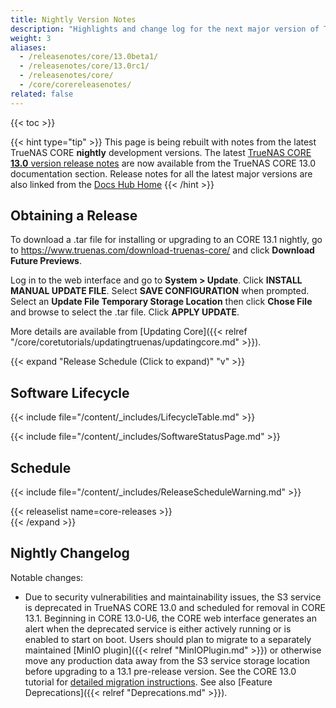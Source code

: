 ```yaml
---
title: Nightly Version Notes
description: "Highlights and change log for the next major version of TrueNAS CORE."
weight: 3
aliases:
  - /releasenotes/core/13.0beta1/
  - /releasenotes/core/13.0rc1/
  - /releasenotes/core/
  - /core/corereleasenotes/
related: false
---
```


{{< toc >}}

{{< hint type="tip" >}}
This page is being rebuilt with notes from the latest TrueNAS CORE **nightly** development versions.
The latest [TrueNAS CORE **13.0** version release notes](https://www.truenas.com/docs/core/13.0/gettingstarted/corereleasenotes/) are now available from the TrueNAS CORE 13.0 documentation section.
Release notes for all the latest major versions are also linked from the [Docs Hub Home](/)
{{< /hint >}}

## Obtaining a Release

To download a <file>.tar</file> file for installing or upgrading to an CORE 13.1 nightly, go to https://www.truenas.com/download-truenas-core/ and click **Download Future Previews**.

Log in to the web interface and go to **System > Update**.
Click **INSTALL MANUAL UPDATE FILE**.
Select **SAVE CONFIGURATION** when prompted.
Select an **Update File Temporary Storage Location** then click **Chose File** and browse to select the <file>.tar</file> file.
Click **APPLY UPDATE**.

More details are available from [Updating Core]({{< relref "/core/coretutorials/updatingtruenas/updatingcore.md" >}}).

{{< expand "Release Schedule (Click to expand)" "v" >}}

## Software Lifecycle

{{< include file="/content/_includes/LifecycleTable.md" >}}

{{< include file="/content/_includes/SoftwareStatusPage.md" >}}

## Schedule

{{< include file="/content/_includes/ReleaseScheduleWarning.md" >}}

{{< releaselist name=core-releases >}}
<br>
{{< /expand >}}

## Nightly Changelog

Notable changes:

* Due to security vulnerabilities and maintainability issues, the S3 service is deprecated in TrueNAS CORE 13.0 and scheduled for removal in CORE 13.1.
  Beginning in CORE 13.0-U6, the CORE web interface generates an alert when the deprecated service is either actively running or is enabled to start on boot.
  Users should plan to migrate to a separately maintained [MinIO plugin]({{< relref "MinIOPlugin.md" >}}) or otherwise move any production data away from the S3 service storage location before upgrading to a 13.1 pre-release version.
  See the CORE 13.0 tutorial for [detailed migration instructions](http://www.truenas.com/docs/core/13.0/coretutorials/jailspluginsvms/plugins/minioplugin/).
  See also [Feature Deprecations]({{< relref "Deprecations.md" >}}).
